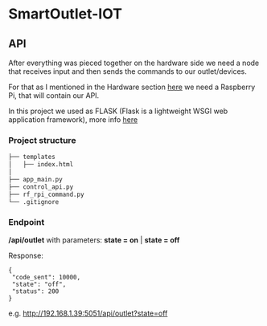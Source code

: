 # SmartOutlet-IOT

## API

After everything was pieced together on the hardware side we need a node that receives input and then sends the commands to our outlet/devices.

For that as I mentioned in the Hardware section [here](https://github.com/ManolescuSebastian/SmartOutlet-IOT/tree/master/HW) we need a Raspberry Pi, that will contain our API.

In this project we used as FLASK (Flask is a lightweight WSGI web application framework), more info [here](https://palletsprojects.com/p/flask/)

### Project structure

```bash
├── templates
│   ├── index.html
│
├── app_main.py  
├── control_api.py 
├── rf_rpi_command.py  
└── .gitignore
```

### Endpoint

 **/api/outlet** 
 with parameters: **state = on** | **state = off**
 
 Response:
 ```
 {
  "code_sent": 10000,
  "state": "off",
  "status": 200
}
```
 
 e.g. http://192.168.1.39:5051/api/outlet?state=off
 
